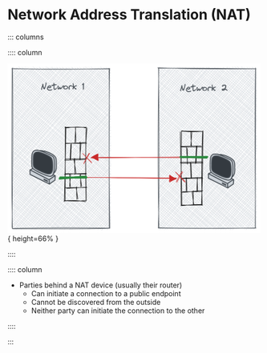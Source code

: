 
# Network Address Translation (NAT)

::: columns

:::: column

!["Two parties behind separate NATs"\label{nat-intro}](../figures/nat-intro.png "Two parties behind separate NATs" ){ height=66% }
  
::::

:::: column
 
- Parties behind a NAT device (usually their router)
	- Can initiate a connection to a public endpoint
	- Cannot be discovered from the outside
	- Neither party can initiate the connection to the other


::::

:::

